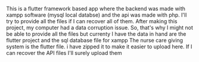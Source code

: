 This is a flutter framework based app where the backend was made with xampp software (mysql local databse) and the api was made with php.
I'll try to provide all the files if I can recover all of them. After making this project, my computer had a data corruption issue.
So, that's why I might not be able to provide all the files but currenty I have the data in hand are the flutter project and the sql database file for xampp 
The nurse care giving system is the flutter file. i have zipped it to make it easier to upload here. 
If I can recover the API files I'll surely upload them 
